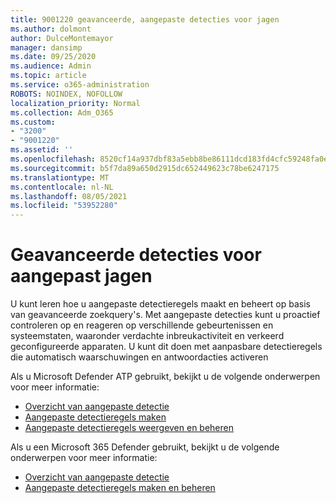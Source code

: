 ```yaml
---
title: 9001220 geavanceerde, aangepaste detecties voor jagen
ms.author: dolmont
author: DulceMontemayor
manager: dansimp
ms.date: 09/25/2020
ms.audience: Admin
ms.topic: article
ms.service: o365-administration
ROBOTS: NOINDEX, NOFOLLOW
localization_priority: Normal
ms.collection: Adm_O365
ms.custom:
- "3200"
- "9001220"
ms.assetid: ''
ms.openlocfilehash: 8520cf14a937dbf83a5ebb8be86111dcd183fd4cfc59248fa0ec3a1e2685714f
ms.sourcegitcommit: b5f7da89a650d2915dc652449623c78be6247175
ms.translationtype: MT
ms.contentlocale: nl-NL
ms.lasthandoff: 08/05/2021
ms.locfileid: "53952280"
---
```

# <a name="advanced-hunting-custom-detections"></a>Geavanceerde detecties voor aangepast jagen

U kunt leren hoe u aangepaste detectieregels maakt en beheert op basis van geavanceerde zoekquery's. Met aangepaste detecties kunt u proactief controleren op en reageren op verschillende gebeurtenissen en systeemstaten, waaronder verdachte inbreukactiviteit en verkeerd geconfigureerde apparaten. U kunt dit doen met aanpasbare detectieregels die automatisch waarschuwingen en antwoordacties activeren
  
Als u Microsoft Defender ATP gebruikt, bekijkt u de volgende onderwerpen voor meer informatie: 
- [Overzicht van aangepaste detectie](/windows/security/threat-protection/microsoft-defender-atp/overview-custom-detections)
- [Aangepaste detectieregels maken](/windows/security/threat-protection/microsoft-defender-atp/custom-detection-rules)
- [Aangepaste detectieregels weergeven en beheren](/windows/security/threat-protection/microsoft-defender-atp/custom-detections-manage)

Als u een Microsoft 365 Defender gebruikt, bekijkt u de volgende onderwerpen voor meer informatie: 
- [Overzicht van aangepaste detectie](/microsoft-365/security/mtp/custom-detections-overview)
- [Aangepaste detectieregels maken en beheren](/microsoft-365/security/mtp/custom-detection-rules)
